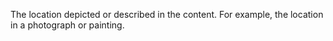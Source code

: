 The location depicted or described in the content. For example, the location in a photograph or painting.